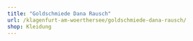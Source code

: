 ```yaml
---
title: "Goldschmiede Dana Rausch"
url: /klagenfurt-am-woerthersee/goldschmiede-dana-rausch/
shop: Kleidung
---
```

